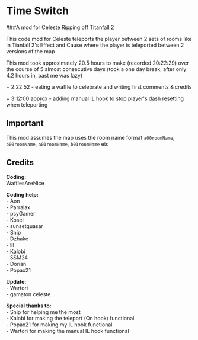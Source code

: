 # Time Switch
###A mod for Celeste Ripping off Titanfall 2

This code mod for Celeste teleports the player between 2 sets of rooms like in Tianfall 2's Effect and Cause where the player is teleported between 2 versions of the map


This mod took approximately 20.5 hours to make (recorded 20:22:29) over the course of 5 almost consecutive days (took a one day break, after only 4.2 hours in, past me was lazy)

\+ 2:22:52 - eating a waffle to celebrate and writing first comments & credits

\+ 3:12:00 approx - adding manual IL hook to stop player's dash resetting when teleporting



## Important

This mod assumes the map uses the room name format `a00roomName`, `b00roomName`, `a01roomName`, `b01roomName` etc



## Credits

**Coding:**  
WafflesAreNice  

**Coding help:**  
\- Aon  
\- Parralax  
\- psyGamer  
\- Kosei  
\- sunsetquasar  
\- Snip  
\- Dzhake  
\- lll  
\- Kalobi  
\- SSM24  
\- Dorian  
\- Popax21  

**Update:**  
\- Wartori  
\- gamaton celeste  

**Special thanks to:**  
\- Snip for helping me the most  
\- Kalobi for making the teleport (On hook) functional  
\- Popax21 for making my IL hook functional  
\- Wartori for making the manual IL hook functional  


